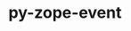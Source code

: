 ---
title: "py-zope-event"
layout: cache
categories: [package, develop]
meta: {"versions": ["5.0"], "compilers": ["gcc@=11.1.0", "gcc@=11.4.0", "gcc@=9.4.0", "oneapi@=2024.2.1"], "oss": ["ubuntu20.04", "ubuntu22.04"], "platforms": ["linux"], "targets": ["neoverse_v1", "neoverse_v2", "ppc64le", "x86_64_v3"], "stacks": ["data-vis-sdk", "e4s", "e4s-neoverse-v2", "e4s-neoverse_v1", "e4s-oneapi", "e4s-power", "root"], "num_specs": 48, "num_specs_by_stack": {"root": 48, "e4s-power": 8, "data-vis-sdk": 4, "e4s-neoverse_v1": 6, "e4s-neoverse-v2": 8, "e4s": 8, "e4s-oneapi": 14}}
spec_details: [{"hash": "gex5qjsosam4wghpsj3gegt3ac3zz5lm", "compiler": "gcc@=9.4.0", "versions": ["5.0"], "os": "ubuntu20.04", "platform": "linux", "target": "ppc64le", "variants": ["build_system=python_pip"], "stacks": ["root", "e4s-power"], "size": "-", "tarball": "https://binaries.spack.io/develop/build_cache/linux-ubuntu20.04-ppc64le/gcc-9.4.0/py-zope-event-5.0/linux-ubuntu20.04-ppc64le-gcc-9.4.0-py-zope-event-5.0-gex5qjsosam4wghpsj3gegt3ac3zz5lm.spack"}, {"hash": "vnnbg4roliplpdnkxozhwbmred4lplth", "compiler": "gcc@=9.4.0", "versions": ["5.0"], "os": "ubuntu20.04", "platform": "linux", "target": "ppc64le", "variants": ["build_system=python_pip"], "stacks": ["root", "e4s-power"], "size": "-", "tarball": "https://binaries.spack.io/develop/build_cache/linux-ubuntu20.04-ppc64le/gcc-9.4.0/py-zope-event-5.0/linux-ubuntu20.04-ppc64le-gcc-9.4.0-py-zope-event-5.0-vnnbg4roliplpdnkxozhwbmred4lplth.spack"}, {"hash": "g5v724ugd27tvvg7flhjjprf2muikmdn", "compiler": "gcc@=9.4.0", "versions": ["5.0"], "os": "ubuntu20.04", "platform": "linux", "target": "ppc64le", "variants": ["build_system=python_pip"], "stacks": ["root", "e4s-power"], "size": "-", "tarball": "https://binaries.spack.io/develop/build_cache/linux-ubuntu20.04-ppc64le/gcc-9.4.0/py-zope-event-5.0/linux-ubuntu20.04-ppc64le-gcc-9.4.0-py-zope-event-5.0-g5v724ugd27tvvg7flhjjprf2muikmdn.spack"}, {"hash": "7v4hzvtzvqc6lhuun35v7cn3hi3gtvhm", "compiler": "gcc@=9.4.0", "versions": ["5.0"], "os": "ubuntu20.04", "platform": "linux", "target": "ppc64le", "variants": ["build_system=python_pip"], "stacks": ["root", "e4s-power"], "size": "-", "tarball": "https://binaries.spack.io/develop/build_cache/linux-ubuntu20.04-ppc64le/gcc-9.4.0/py-zope-event-5.0/linux-ubuntu20.04-ppc64le-gcc-9.4.0-py-zope-event-5.0-7v4hzvtzvqc6lhuun35v7cn3hi3gtvhm.spack"}, {"hash": "w6hkevp2sxou5ao5lezjogbsmjb5uv45", "compiler": "gcc@=9.4.0", "versions": ["5.0"], "os": "ubuntu20.04", "platform": "linux", "target": "ppc64le", "variants": ["build_system=python_pip"], "stacks": ["root", "e4s-power"], "size": "-", "tarball": "https://binaries.spack.io/develop/build_cache/linux-ubuntu20.04-ppc64le/gcc-9.4.0/py-zope-event-5.0/linux-ubuntu20.04-ppc64le-gcc-9.4.0-py-zope-event-5.0-w6hkevp2sxou5ao5lezjogbsmjb5uv45.spack"}, {"hash": "nt5vpd3dftnvgf257xbjefky3fbst2kf", "compiler": "gcc@=9.4.0", "versions": ["5.0"], "os": "ubuntu20.04", "platform": "linux", "target": "ppc64le", "variants": ["build_system=python_pip"], "stacks": ["root", "e4s-power"], "size": "-", "tarball": "https://binaries.spack.io/develop/build_cache/linux-ubuntu20.04-ppc64le/gcc-9.4.0/py-zope-event-5.0/linux-ubuntu20.04-ppc64le-gcc-9.4.0-py-zope-event-5.0-nt5vpd3dftnvgf257xbjefky3fbst2kf.spack"}, {"hash": "pvmd5nqjq67xslbxyjn3zj3sffuyls3n", "compiler": "gcc@=9.4.0", "versions": ["5.0"], "os": "ubuntu20.04", "platform": "linux", "target": "ppc64le", "variants": ["build_system=python_pip"], "stacks": ["root", "e4s-power"], "size": "-", "tarball": "https://binaries.spack.io/develop/build_cache/linux-ubuntu20.04-ppc64le/gcc-9.4.0/py-zope-event-5.0/linux-ubuntu20.04-ppc64le-gcc-9.4.0-py-zope-event-5.0-pvmd5nqjq67xslbxyjn3zj3sffuyls3n.spack"}, {"hash": "v3m2ufjm53mqf65u3yop5h4qwwvfi6lv", "compiler": "gcc@=9.4.0", "versions": ["5.0"], "os": "ubuntu20.04", "platform": "linux", "target": "ppc64le", "variants": ["build_system=python_pip"], "stacks": ["root", "e4s-power"], "size": "-", "tarball": "https://binaries.spack.io/develop/build_cache/linux-ubuntu20.04-ppc64le/gcc-9.4.0/py-zope-event-5.0/linux-ubuntu20.04-ppc64le-gcc-9.4.0-py-zope-event-5.0-v3m2ufjm53mqf65u3yop5h4qwwvfi6lv.spack"}, {"hash": "3czfflvtsn7ru7pkpm2uwmyr36m3ksv7", "compiler": "gcc@=11.1.0", "versions": ["5.0"], "os": "ubuntu20.04", "platform": "linux", "target": "x86_64_v3", "variants": ["build_system=python_pip"], "stacks": ["data-vis-sdk", "root"], "size": "-", "tarball": "https://binaries.spack.io/develop/build_cache/linux-ubuntu20.04-x86_64_v3/gcc-11.1.0/py-zope-event-5.0/linux-ubuntu20.04-x86_64_v3-gcc-11.1.0-py-zope-event-5.0-3czfflvtsn7ru7pkpm2uwmyr36m3ksv7.spack"}, {"hash": "njb7u2pz4kmh3wfiw7upcnur5gglfrxb", "compiler": "gcc@=11.1.0", "versions": ["5.0"], "os": "ubuntu20.04", "platform": "linux", "target": "x86_64_v3", "variants": ["build_system=python_pip"], "stacks": ["data-vis-sdk", "root"], "size": "-", "tarball": "https://binaries.spack.io/develop/build_cache/linux-ubuntu20.04-x86_64_v3/gcc-11.1.0/py-zope-event-5.0/linux-ubuntu20.04-x86_64_v3-gcc-11.1.0-py-zope-event-5.0-njb7u2pz4kmh3wfiw7upcnur5gglfrxb.spack"}, {"hash": "lgg2vp5lso2qqnhqxpj2w2d4euwzkkwo", "compiler": "gcc@=11.1.0", "versions": ["5.0"], "os": "ubuntu20.04", "platform": "linux", "target": "x86_64_v3", "variants": ["build_system=python_pip"], "stacks": ["data-vis-sdk", "root"], "size": "-", "tarball": "https://binaries.spack.io/develop/build_cache/linux-ubuntu20.04-x86_64_v3/gcc-11.1.0/py-zope-event-5.0/linux-ubuntu20.04-x86_64_v3-gcc-11.1.0-py-zope-event-5.0-lgg2vp5lso2qqnhqxpj2w2d4euwzkkwo.spack"}, {"hash": "yzlz4urj2tsscrp7w4noqksgqwyk46tv", "compiler": "gcc@=11.1.0", "versions": ["5.0"], "os": "ubuntu20.04", "platform": "linux", "target": "x86_64_v3", "variants": ["build_system=python_pip"], "stacks": ["data-vis-sdk", "root"], "size": "-", "tarball": "https://binaries.spack.io/develop/build_cache/linux-ubuntu20.04-x86_64_v3/gcc-11.1.0/py-zope-event-5.0/linux-ubuntu20.04-x86_64_v3-gcc-11.1.0-py-zope-event-5.0-yzlz4urj2tsscrp7w4noqksgqwyk46tv.spack"}, {"hash": "akgqsdqsnattlf3iibsg5zmc2rkjulia", "compiler": "gcc@=11.4.0", "versions": ["5.0"], "os": "ubuntu22.04", "platform": "linux", "target": "neoverse_v1", "variants": ["build_system=python_pip"], "stacks": ["root", "e4s-neoverse_v1"], "size": "-", "tarball": "https://binaries.spack.io/develop/build_cache/linux-ubuntu22.04-neoverse_v1/gcc-11.4.0/py-zope-event-5.0/linux-ubuntu22.04-neoverse_v1-gcc-11.4.0-py-zope-event-5.0-akgqsdqsnattlf3iibsg5zmc2rkjulia.spack"}, {"hash": "bxu5mnhfswgf3sjmoewah7fuhqyykjio", "compiler": "gcc@=11.4.0", "versions": ["5.0"], "os": "ubuntu22.04", "platform": "linux", "target": "neoverse_v1", "variants": ["build_system=python_pip"], "stacks": ["root", "e4s-neoverse_v1"], "size": "-", "tarball": "https://binaries.spack.io/develop/build_cache/linux-ubuntu22.04-neoverse_v1/gcc-11.4.0/py-zope-event-5.0/linux-ubuntu22.04-neoverse_v1-gcc-11.4.0-py-zope-event-5.0-bxu5mnhfswgf3sjmoewah7fuhqyykjio.spack"}, {"hash": "vnnkwnoti4qniq66nvbkopv7ticorbfg", "compiler": "gcc@=11.4.0", "versions": ["5.0"], "os": "ubuntu22.04", "platform": "linux", "target": "neoverse_v1", "variants": ["build_system=python_pip"], "stacks": ["root", "e4s-neoverse_v1"], "size": "-", "tarball": "https://binaries.spack.io/develop/build_cache/linux-ubuntu22.04-neoverse_v1/gcc-11.4.0/py-zope-event-5.0/linux-ubuntu22.04-neoverse_v1-gcc-11.4.0-py-zope-event-5.0-vnnkwnoti4qniq66nvbkopv7ticorbfg.spack"}, {"hash": "swbmxcgskrx5qovt4bwanakiykt45oqz", "compiler": "gcc@=11.4.0", "versions": ["5.0"], "os": "ubuntu22.04", "platform": "linux", "target": "neoverse_v1", "variants": ["build_system=python_pip"], "stacks": ["root", "e4s-neoverse_v1"], "size": "-", "tarball": "https://binaries.spack.io/develop/build_cache/linux-ubuntu22.04-neoverse_v1/gcc-11.4.0/py-zope-event-5.0/linux-ubuntu22.04-neoverse_v1-gcc-11.4.0-py-zope-event-5.0-swbmxcgskrx5qovt4bwanakiykt45oqz.spack"}, {"hash": "yfuoh7aa6csf4xesstpgg7eteojjfsh7", "compiler": "gcc@=11.4.0", "versions": ["5.0"], "os": "ubuntu22.04", "platform": "linux", "target": "neoverse_v1", "variants": ["build_system=python_pip"], "stacks": ["root", "e4s-neoverse_v1"], "size": "-", "tarball": "https://binaries.spack.io/develop/build_cache/linux-ubuntu22.04-neoverse_v1/gcc-11.4.0/py-zope-event-5.0/linux-ubuntu22.04-neoverse_v1-gcc-11.4.0-py-zope-event-5.0-yfuoh7aa6csf4xesstpgg7eteojjfsh7.spack"}, {"hash": "kvkbr6iomum2bjg2o2kcxsmzuwblsaj6", "compiler": "gcc@=11.4.0", "versions": ["5.0"], "os": "ubuntu22.04", "platform": "linux", "target": "neoverse_v1", "variants": ["build_system=python_pip"], "stacks": ["root", "e4s-neoverse_v1"], "size": "-", "tarball": "https://binaries.spack.io/develop/build_cache/linux-ubuntu22.04-neoverse_v1/gcc-11.4.0/py-zope-event-5.0/linux-ubuntu22.04-neoverse_v1-gcc-11.4.0-py-zope-event-5.0-kvkbr6iomum2bjg2o2kcxsmzuwblsaj6.spack"}, {"hash": "2kkn2izjf4kwpgicn2zvc5evrk7ka765", "compiler": "gcc@=11.4.0", "versions": ["5.0"], "os": "ubuntu22.04", "platform": "linux", "target": "neoverse_v2", "variants": ["build_system=python_pip"], "stacks": ["e4s-neoverse-v2", "root"], "size": "-", "tarball": "https://binaries.spack.io/develop/build_cache/linux-ubuntu22.04-neoverse_v2/gcc-11.4.0/py-zope-event-5.0/linux-ubuntu22.04-neoverse_v2-gcc-11.4.0-py-zope-event-5.0-2kkn2izjf4kwpgicn2zvc5evrk7ka765.spack"}, {"hash": "3lcupfty7irqhcntyzqiyn6373soaprv", "compiler": "gcc@=11.4.0", "versions": ["5.0"], "os": "ubuntu22.04", "platform": "linux", "target": "neoverse_v2", "variants": ["build_system=python_pip"], "stacks": ["e4s-neoverse-v2", "root"], "size": "-", "tarball": "https://binaries.spack.io/develop/build_cache/linux-ubuntu22.04-neoverse_v2/gcc-11.4.0/py-zope-event-5.0/linux-ubuntu22.04-neoverse_v2-gcc-11.4.0-py-zope-event-5.0-3lcupfty7irqhcntyzqiyn6373soaprv.spack"}, {"hash": "mhjj67shaf7wbwzap4qmlkvcrcf6vow6", "compiler": "gcc@=11.4.0", "versions": ["5.0"], "os": "ubuntu22.04", "platform": "linux", "target": "neoverse_v2", "variants": ["build_system=python_pip"], "stacks": ["e4s-neoverse-v2", "root"], "size": "-", "tarball": "https://binaries.spack.io/develop/build_cache/linux-ubuntu22.04-neoverse_v2/gcc-11.4.0/py-zope-event-5.0/linux-ubuntu22.04-neoverse_v2-gcc-11.4.0-py-zope-event-5.0-mhjj67shaf7wbwzap4qmlkvcrcf6vow6.spack"}, {"hash": "nfiv4dot5ardlthdrql3ies2xfesdfyn", "compiler": "gcc@=11.4.0", "versions": ["5.0"], "os": "ubuntu22.04", "platform": "linux", "target": "neoverse_v2", "variants": ["build_system=python_pip"], "stacks": ["e4s-neoverse-v2", "root"], "size": "-", "tarball": "https://binaries.spack.io/develop/build_cache/linux-ubuntu22.04-neoverse_v2/gcc-11.4.0/py-zope-event-5.0/linux-ubuntu22.04-neoverse_v2-gcc-11.4.0-py-zope-event-5.0-nfiv4dot5ardlthdrql3ies2xfesdfyn.spack"}, {"hash": "ag6p4fvzo5kcz7rfcnqca2zd4xv4oviy", "compiler": "gcc@=11.4.0", "versions": ["5.0"], "os": "ubuntu22.04", "platform": "linux", "target": "neoverse_v2", "variants": ["build_system=python_pip"], "stacks": ["e4s-neoverse-v2", "root"], "size": "-", "tarball": "https://binaries.spack.io/develop/build_cache/linux-ubuntu22.04-neoverse_v2/gcc-11.4.0/py-zope-event-5.0/linux-ubuntu22.04-neoverse_v2-gcc-11.4.0-py-zope-event-5.0-ag6p4fvzo5kcz7rfcnqca2zd4xv4oviy.spack"}, {"hash": "it2mlvsmo64ded7oqiwoyhbddtytoxi3", "compiler": "gcc@=11.4.0", "versions": ["5.0"], "os": "ubuntu22.04", "platform": "linux", "target": "neoverse_v2", "variants": ["build_system=python_pip"], "stacks": ["e4s-neoverse-v2", "root"], "size": "-", "tarball": "https://binaries.spack.io/develop/build_cache/linux-ubuntu22.04-neoverse_v2/gcc-11.4.0/py-zope-event-5.0/linux-ubuntu22.04-neoverse_v2-gcc-11.4.0-py-zope-event-5.0-it2mlvsmo64ded7oqiwoyhbddtytoxi3.spack"}, {"hash": "36ppdxz2b5ypjr6pgm7ur3kghdkd7eo5", "compiler": "gcc@=11.4.0", "versions": ["5.0"], "os": "ubuntu22.04", "platform": "linux", "target": "neoverse_v2", "variants": ["build_system=python_pip"], "stacks": ["e4s-neoverse-v2", "root"], "size": "-", "tarball": "https://binaries.spack.io/develop/build_cache/linux-ubuntu22.04-neoverse_v2/gcc-11.4.0/py-zope-event-5.0/linux-ubuntu22.04-neoverse_v2-gcc-11.4.0-py-zope-event-5.0-36ppdxz2b5ypjr6pgm7ur3kghdkd7eo5.spack"}, {"hash": "aog4rpqmcupr6u352newfx67wnomb26g", "compiler": "gcc@=11.4.0", "versions": ["5.0"], "os": "ubuntu22.04", "platform": "linux", "target": "neoverse_v2", "variants": ["build_system=python_pip"], "stacks": ["e4s-neoverse-v2", "root"], "size": "-", "tarball": "https://binaries.spack.io/develop/build_cache/linux-ubuntu22.04-neoverse_v2/gcc-11.4.0/py-zope-event-5.0/linux-ubuntu22.04-neoverse_v2-gcc-11.4.0-py-zope-event-5.0-aog4rpqmcupr6u352newfx67wnomb26g.spack"}, {"hash": "plcjomkiensaolq2vrpkjrmiyvny2xnz", "compiler": "gcc@=11.4.0", "versions": ["5.0"], "os": "ubuntu22.04", "platform": "linux", "target": "x86_64_v3", "variants": ["build_system=python_pip"], "stacks": ["e4s", "root"], "size": "-", "tarball": "https://binaries.spack.io/develop/build_cache/linux-ubuntu22.04-x86_64_v3/gcc-11.4.0/py-zope-event-5.0/linux-ubuntu22.04-x86_64_v3-gcc-11.4.0-py-zope-event-5.0-plcjomkiensaolq2vrpkjrmiyvny2xnz.spack"}, {"hash": "o5vfybrs3w2ytja635zgndantphcywzg", "compiler": "gcc@=11.4.0", "versions": ["5.0"], "os": "ubuntu22.04", "platform": "linux", "target": "x86_64_v3", "variants": ["build_system=python_pip"], "stacks": ["e4s", "root"], "size": "-", "tarball": "https://binaries.spack.io/develop/build_cache/linux-ubuntu22.04-x86_64_v3/gcc-11.4.0/py-zope-event-5.0/linux-ubuntu22.04-x86_64_v3-gcc-11.4.0-py-zope-event-5.0-o5vfybrs3w2ytja635zgndantphcywzg.spack"}, {"hash": "kvjdzb7c6cmwu47elxsbzanupoknu37o", "compiler": "gcc@=11.4.0", "versions": ["5.0"], "os": "ubuntu22.04", "platform": "linux", "target": "x86_64_v3", "variants": ["build_system=python_pip"], "stacks": ["e4s", "root"], "size": "-", "tarball": "https://binaries.spack.io/develop/build_cache/linux-ubuntu22.04-x86_64_v3/gcc-11.4.0/py-zope-event-5.0/linux-ubuntu22.04-x86_64_v3-gcc-11.4.0-py-zope-event-5.0-kvjdzb7c6cmwu47elxsbzanupoknu37o.spack"}, {"hash": "izsyzwmy6hh3z76knxxhh3jypgus26sd", "compiler": "gcc@=11.4.0", "versions": ["5.0"], "os": "ubuntu22.04", "platform": "linux", "target": "x86_64_v3", "variants": ["build_system=python_pip"], "stacks": ["e4s", "root"], "size": "-", "tarball": "https://binaries.spack.io/develop/build_cache/linux-ubuntu22.04-x86_64_v3/gcc-11.4.0/py-zope-event-5.0/linux-ubuntu22.04-x86_64_v3-gcc-11.4.0-py-zope-event-5.0-izsyzwmy6hh3z76knxxhh3jypgus26sd.spack"}, {"hash": "4ddnu2yjf3dmcs7fzftsk2t6cgpph5zr", "compiler": "gcc@=11.4.0", "versions": ["5.0"], "os": "ubuntu22.04", "platform": "linux", "target": "x86_64_v3", "variants": ["build_system=python_pip"], "stacks": ["e4s", "root"], "size": "-", "tarball": "https://binaries.spack.io/develop/build_cache/linux-ubuntu22.04-x86_64_v3/gcc-11.4.0/py-zope-event-5.0/linux-ubuntu22.04-x86_64_v3-gcc-11.4.0-py-zope-event-5.0-4ddnu2yjf3dmcs7fzftsk2t6cgpph5zr.spack"}, {"hash": "7io5pqoj7mcvpwg5suv5fpzuz5h6pemg", "compiler": "gcc@=11.4.0", "versions": ["5.0"], "os": "ubuntu22.04", "platform": "linux", "target": "x86_64_v3", "variants": ["build_system=python_pip"], "stacks": ["e4s", "root"], "size": "-", "tarball": "https://binaries.spack.io/develop/build_cache/linux-ubuntu22.04-x86_64_v3/gcc-11.4.0/py-zope-event-5.0/linux-ubuntu22.04-x86_64_v3-gcc-11.4.0-py-zope-event-5.0-7io5pqoj7mcvpwg5suv5fpzuz5h6pemg.spack"}, {"hash": "ayipm4rpyibyputouimazi7ok2lftqjc", "compiler": "gcc@=11.4.0", "versions": ["5.0"], "os": "ubuntu22.04", "platform": "linux", "target": "x86_64_v3", "variants": ["build_system=python_pip"], "stacks": ["e4s", "root"], "size": "-", "tarball": "https://binaries.spack.io/develop/build_cache/linux-ubuntu22.04-x86_64_v3/gcc-11.4.0/py-zope-event-5.0/linux-ubuntu22.04-x86_64_v3-gcc-11.4.0-py-zope-event-5.0-ayipm4rpyibyputouimazi7ok2lftqjc.spack"}, {"hash": "kw6bh62ilohhewbnjfspsk6w7kmezy2t", "compiler": "gcc@=11.4.0", "versions": ["5.0"], "os": "ubuntu22.04", "platform": "linux", "target": "x86_64_v3", "variants": ["build_system=python_pip"], "stacks": ["e4s", "root"], "size": "-", "tarball": "https://binaries.spack.io/develop/build_cache/linux-ubuntu22.04-x86_64_v3/gcc-11.4.0/py-zope-event-5.0/linux-ubuntu22.04-x86_64_v3-gcc-11.4.0-py-zope-event-5.0-kw6bh62ilohhewbnjfspsk6w7kmezy2t.spack"}, {"hash": "43lsog3pimgayn53fxkuqy7rmjxgy5wk", "compiler": "oneapi@=2024.2.1", "versions": ["5.0"], "os": "ubuntu22.04", "platform": "linux", "target": "x86_64_v3", "variants": ["build_system=python_pip"], "stacks": ["e4s-oneapi", "root"], "size": "-", "tarball": "https://binaries.spack.io/develop/build_cache/linux-ubuntu22.04-x86_64_v3/oneapi-2024.2.1/py-zope-event-5.0/linux-ubuntu22.04-x86_64_v3-oneapi-2024.2.1-py-zope-event-5.0-43lsog3pimgayn53fxkuqy7rmjxgy5wk.spack"}, {"hash": "rfeeqqwzoulwkxexfdsr6yxjipd2vrq2", "compiler": "oneapi@=2024.2.1", "versions": ["5.0"], "os": "ubuntu22.04", "platform": "linux", "target": "x86_64_v3", "variants": ["build_system=python_pip"], "stacks": ["e4s-oneapi", "root"], "size": "-", "tarball": "https://binaries.spack.io/develop/build_cache/linux-ubuntu22.04-x86_64_v3/oneapi-2024.2.1/py-zope-event-5.0/linux-ubuntu22.04-x86_64_v3-oneapi-2024.2.1-py-zope-event-5.0-rfeeqqwzoulwkxexfdsr6yxjipd2vrq2.spack"}, {"hash": "uqxzgjvtoeuvfrmmoqdkt6fbssds5dfl", "compiler": "oneapi@=2024.2.1", "versions": ["5.0"], "os": "ubuntu22.04", "platform": "linux", "target": "x86_64_v3", "variants": ["build_system=python_pip"], "stacks": ["e4s-oneapi", "root"], "size": "-", "tarball": "https://binaries.spack.io/develop/build_cache/linux-ubuntu22.04-x86_64_v3/oneapi-2024.2.1/py-zope-event-5.0/linux-ubuntu22.04-x86_64_v3-oneapi-2024.2.1-py-zope-event-5.0-uqxzgjvtoeuvfrmmoqdkt6fbssds5dfl.spack"}, {"hash": "536wal5u6dykoqld5x5wn2i62rbificj", "compiler": "oneapi@=2024.2.1", "versions": ["5.0"], "os": "ubuntu22.04", "platform": "linux", "target": "x86_64_v3", "variants": ["build_system=python_pip"], "stacks": ["e4s-oneapi", "root"], "size": "-", "tarball": "https://binaries.spack.io/develop/build_cache/linux-ubuntu22.04-x86_64_v3/oneapi-2024.2.1/py-zope-event-5.0/linux-ubuntu22.04-x86_64_v3-oneapi-2024.2.1-py-zope-event-5.0-536wal5u6dykoqld5x5wn2i62rbificj.spack"}, {"hash": "pj2hyd3nx3pgrl7gce745jlwwlbgaake", "compiler": "oneapi@=2024.2.1", "versions": ["5.0"], "os": "ubuntu22.04", "platform": "linux", "target": "x86_64_v3", "variants": ["build_system=python_pip"], "stacks": ["e4s-oneapi", "root"], "size": "-", "tarball": "https://binaries.spack.io/develop/build_cache/linux-ubuntu22.04-x86_64_v3/oneapi-2024.2.1/py-zope-event-5.0/linux-ubuntu22.04-x86_64_v3-oneapi-2024.2.1-py-zope-event-5.0-pj2hyd3nx3pgrl7gce745jlwwlbgaake.spack"}, {"hash": "wq5zkcxke5iur3i2fg5ays6uaujr4k2q", "compiler": "oneapi@=2024.2.1", "versions": ["5.0"], "os": "ubuntu22.04", "platform": "linux", "target": "x86_64_v3", "variants": ["build_system=python_pip"], "stacks": ["e4s-oneapi", "root"], "size": "-", "tarball": "https://binaries.spack.io/develop/build_cache/linux-ubuntu22.04-x86_64_v3/oneapi-2024.2.1/py-zope-event-5.0/linux-ubuntu22.04-x86_64_v3-oneapi-2024.2.1-py-zope-event-5.0-wq5zkcxke5iur3i2fg5ays6uaujr4k2q.spack"}, {"hash": "4bqotob7g4uvotzv7p6cmnglov5jl76o", "compiler": "oneapi@=2024.2.1", "versions": ["5.0"], "os": "ubuntu22.04", "platform": "linux", "target": "x86_64_v3", "variants": ["build_system=python_pip"], "stacks": ["e4s-oneapi", "root"], "size": "-", "tarball": "https://binaries.spack.io/develop/build_cache/linux-ubuntu22.04-x86_64_v3/oneapi-2024.2.1/py-zope-event-5.0/linux-ubuntu22.04-x86_64_v3-oneapi-2024.2.1-py-zope-event-5.0-4bqotob7g4uvotzv7p6cmnglov5jl76o.spack"}, {"hash": "gx2alzt5wv2n5tgykpzncpl7k2siq6el", "compiler": "oneapi@=2024.2.1", "versions": ["5.0"], "os": "ubuntu22.04", "platform": "linux", "target": "x86_64_v3", "variants": ["build_system=python_pip"], "stacks": ["e4s-oneapi", "root"], "size": "-", "tarball": "https://binaries.spack.io/develop/build_cache/linux-ubuntu22.04-x86_64_v3/oneapi-2024.2.1/py-zope-event-5.0/linux-ubuntu22.04-x86_64_v3-oneapi-2024.2.1-py-zope-event-5.0-gx2alzt5wv2n5tgykpzncpl7k2siq6el.spack"}, {"hash": "2l7pzui6dlnqzk37vwdofchbz6dp4kc6", "compiler": "oneapi@=2024.2.1", "versions": ["5.0"], "os": "ubuntu22.04", "platform": "linux", "target": "x86_64_v3", "variants": ["build_system=python_pip"], "stacks": ["e4s-oneapi", "root"], "size": "-", "tarball": "https://binaries.spack.io/develop/build_cache/linux-ubuntu22.04-x86_64_v3/oneapi-2024.2.1/py-zope-event-5.0/linux-ubuntu22.04-x86_64_v3-oneapi-2024.2.1-py-zope-event-5.0-2l7pzui6dlnqzk37vwdofchbz6dp4kc6.spack"}, {"hash": "edinhz6miyzdjty2pioatv4635wvar7h", "compiler": "oneapi@=2024.2.1", "versions": ["5.0"], "os": "ubuntu22.04", "platform": "linux", "target": "x86_64_v3", "variants": ["build_system=python_pip"], "stacks": ["e4s-oneapi", "root"], "size": "-", "tarball": "https://binaries.spack.io/develop/build_cache/linux-ubuntu22.04-x86_64_v3/oneapi-2024.2.1/py-zope-event-5.0/linux-ubuntu22.04-x86_64_v3-oneapi-2024.2.1-py-zope-event-5.0-edinhz6miyzdjty2pioatv4635wvar7h.spack"}, {"hash": "gzzrqav3tqf6cvcshgq6ufkpzbdf6twr", "compiler": "oneapi@=2024.2.1", "versions": ["5.0"], "os": "ubuntu22.04", "platform": "linux", "target": "x86_64_v3", "variants": ["build_system=python_pip"], "stacks": ["e4s-oneapi", "root"], "size": "-", "tarball": "https://binaries.spack.io/develop/build_cache/linux-ubuntu22.04-x86_64_v3/oneapi-2024.2.1/py-zope-event-5.0/linux-ubuntu22.04-x86_64_v3-oneapi-2024.2.1-py-zope-event-5.0-gzzrqav3tqf6cvcshgq6ufkpzbdf6twr.spack"}, {"hash": "pvv4kkh7sordn4qg6nrolkjpv6egmsdp", "compiler": "oneapi@=2024.2.1", "versions": ["5.0"], "os": "ubuntu22.04", "platform": "linux", "target": "x86_64_v3", "variants": ["build_system=python_pip"], "stacks": ["e4s-oneapi", "root"], "size": "-", "tarball": "https://binaries.spack.io/develop/build_cache/linux-ubuntu22.04-x86_64_v3/oneapi-2024.2.1/py-zope-event-5.0/linux-ubuntu22.04-x86_64_v3-oneapi-2024.2.1-py-zope-event-5.0-pvv4kkh7sordn4qg6nrolkjpv6egmsdp.spack"}, {"hash": "sgq3ttozcnpxuqkwszrzjiu2ckl7mt7f", "compiler": "oneapi@=2024.2.1", "versions": ["5.0"], "os": "ubuntu22.04", "platform": "linux", "target": "x86_64_v3", "variants": ["build_system=python_pip"], "stacks": ["e4s-oneapi", "root"], "size": "-", "tarball": "https://binaries.spack.io/develop/build_cache/linux-ubuntu22.04-x86_64_v3/oneapi-2024.2.1/py-zope-event-5.0/linux-ubuntu22.04-x86_64_v3-oneapi-2024.2.1-py-zope-event-5.0-sgq3ttozcnpxuqkwszrzjiu2ckl7mt7f.spack"}, {"hash": "hj7xof5ocwhgxtgzehfpxzk664vwc6ef", "compiler": "oneapi@=2024.2.1", "versions": ["5.0"], "os": "ubuntu22.04", "platform": "linux", "target": "x86_64_v3", "variants": ["build_system=python_pip"], "stacks": ["e4s-oneapi", "root"], "size": "-", "tarball": "https://binaries.spack.io/develop/build_cache/linux-ubuntu22.04-x86_64_v3/oneapi-2024.2.1/py-zope-event-5.0/linux-ubuntu22.04-x86_64_v3-oneapi-2024.2.1-py-zope-event-5.0-hj7xof5ocwhgxtgzehfpxzk664vwc6ef.spack"}]
---